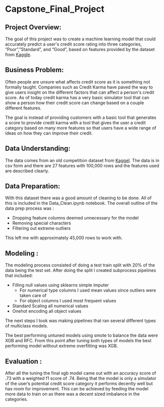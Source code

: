 # Capstone_Final_Project









## **Project Overview:**

The goal of this project was to create a machine learning model that could accurately predict a user's credit score rating into three categories, “Poor”,”Standard”, and “Good”, based on features provided by the dataset from [Kaggle](https://www.kaggle.com/datasets/parisrohan/credit-score-classification). 


## **Business Problem:**

Often people are unsure what affects credit score as it is something not formally taught. Companies such as Credit Karma have paved the way to give users insight on the different factors that can affect a person's credit score. As of today credit karma has a very basic simulator tool that can show a person how their credit score can change based on a couple different features. 



The goal is instead of providing customers with a basic tool that generates a score to provide credit karma with a tool that gives the user a credit category based on many more features so that users have a wide range of ideas on how they can improve their credit.


## **Data Understanding:**

The data comes from an old competition dataset from [Kaggel](https://www.kaggle.com/datasets/parisrohan/credit-score-classification). The data is in csv form and there are 27 features with 100,000 rows and the features used are described clearly. 


## **Data Preparation:**

With this dataset there was a good amount of cleaning to be done. All of this is included in the Data_Clean.ipynb notebook. The overall outline of the data prep process was :



* Dropping feature columns deemed unnecessary for the model
* Removing special characters
* Filtering out extreme outliers 

This left me with approximately 45,000 rows to work with.


## **Modeling :**

The modeling process consisted of doing a test train split with 20% of the data being the test set. After doing the split I created subprocess pipelines that included:



* Filling null values using sklearns simple imputer
    * For numerical type columns I used mean values since outliers were taken care of 
    * For object columns I used most frequent values
* Standard Scaling all numerical values 
* Onehot encoding all object values

The next steps I took was making pipelines that ran several different types of multiclass models.

The best performing untuned models using smote to balance the data were XGB and RFC. From this point after tuning both types of models the best performing model without extreme overfitting was XGB.


## **Evaluation :**

After all the tuning the final xgb model came out with an accuracy score of .73 with a weighted f1 score of .74. Being that the model is only a simulator of the user’s potential credit score category it performs decently well but has room for improvement. This can be achieved by feeding the model more data to train on as there was a decent sized imbalance in the categories.

 

	

